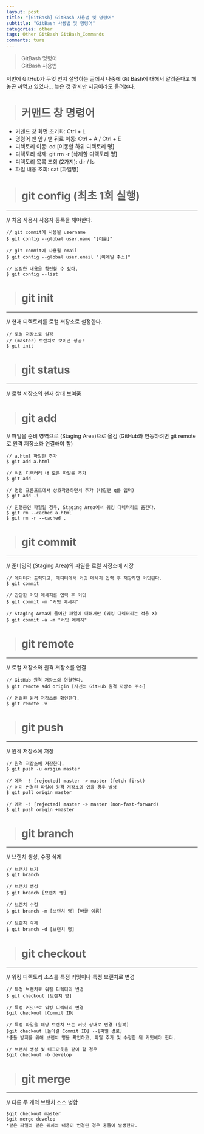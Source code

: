 ```yaml
---
layout: post
title: "[GitBash] GitBash 사용법 및 명령어"
subtitle: "GitBash 사용법 및 명령어"
categories: other
tags: Other GitBash GitBash_Commands
comments: ture
---
```


> GitBash 명령어  
> GitBash 사용법

저번에 GitHub가 무엇 인지 설명하는 글에서 나중에 Git Bash에 대해서 알려준다고 해놓곤 까먹고 있었다...
늦은 것 같지만 지금이라도 올려본다.

> # 커맨드 창 명령어

* 커맨드 창 화면 초기화: Ctrl + L
* 명령어 맨 앞 / 맨 뒤로 이동: Ctrl + A / Ctrl + E
* 디렉토리 이동: cd [이동할 하위 디렉토리 명]
* 디렉토리 삭제: git rm -r [삭제할 디렉토리 명]
* 디렉토리 목록 조회 (2가지): dir / ls
* 파일 내용 조회: cat [파일명]  
  
> #  git config (최초 1회 실행)

***

// 처음 사용시 사용자 등록을 해야한다.

```
// git commit에 사용될 username
$ git config --global user.name "[이름]"

// git commit에 사용될 email
$ git config --global user.email "[이메일 주소]"

// 설정한 내용을 확인할 수 있다.
$ git config --list
```

> # git init

***

// 현재 디렉토리를 로컬 저장소로 설정한다.

```
// 로컬 저장소로 설정
// (master) 브랜치로 보이면 성공!
$ git init
```

> # git status

***

// 로컬 저장소의 현재 상태 보여줌

> # git add

// 파일을 준비 영역으로 (Staging Area)으로 옮김 (GitHub와 연동하려면 git remote로 원격 저장소롸 연결해야 함)

```
// a.html 파일만 추가
$ git add a.html

// 워킹 디렉터리 내 모든 파일을 추가
$ git add .

// 명령 프롬프트에서 상호작용하면서 추가 (나갈땐 q를 입력)
$ git add -i

// 진행중인 파일일 경우, Staging Area에서 워킹 디렉터리로 옮긴다.
$ git rm --cached a.html
$ git rm -r --cached .
```

> # git commit

***

// 준비영역 (Staging Area)의 파일을 로컬 저장소에 저장

```
// 에디터가 출력되고, 에디터에서 커밋 메세지 입력 후 저장하면 커밋된다.
$ git commit

// 간단한 커밋 메세지를 입력 후 커밋
$ git commit -m "커밋 메세지"

// Staging Area에 들어간 파일에 대해서만 (워킹 디렉터리는 적용 X)
$ git commit -a -m "커밋 메세지"
```

> # git remote

****

// 로컬 저장소와 원격 저장소를 연결

```
// GitHub 원격 저장소와 연결한다.
$ git remote add origin [자신의 GitHub 원격 저장소 주소]

// 연결된 원격 저장소를 확인한다.
$ git remote -v
```

> # git push

***

// 원격 저장소에 저장

```
// 원격 저장소에 저장한다.
$ git push -u origin master

// 에러 -! [rejected] master -> master (fetch first)
// 이미 변경된 파일이 원격 저장소에 있을 경우 발생
$ git pull origin master

// 에러 -! [rejected] master -> master (non-fast-forward)
$ git push origin +master
```

> # git branch

****

// 브랜치 생성, 수정 삭제

```
// 브랜치 보기
$ git branch

// 브랜치 생성
$ git branch [브랜치 명]

// 브랜치 수정
$ git branch -m [브랜치 명] [바꿀 이름]

// 브랜치 삭제
$ git branch -d [브랜치 명]
```

> # git checkout

***

// 워킹 디렉토리 소스를 특정 커밋이나 특정 브랜치로 변경

```
// 특정 브랜치로 워킬 디렉터리 변경
$ git checkout [브랜치 명]

// 특정 커밋으로 워킹 디렉터리 변경  
$git checkout [Commit ID]  

// 특정 파일을 해당 브랜치 또는 커밋 상대로 변경 (원복)  
$git checkout [돌아갈 Commit ID] --[파일 경로]  
*충돌 방지를 위해 브랜치 명을 확인하고, 파일 추가 및 수정한 뒤 커밋해야 한다.  

// 브랜치 생성 및 테크아웃을 같이 할 경우  
$git checkout -b develop 
```

> # git merge

***

// 다른 두 개의 브랜치 소스 병합

```
$git checkout master  
$git merge develop  
*같은 파일의 같은 위치의 내용이 변경된 경우 충돌이 발생한다.  
```

